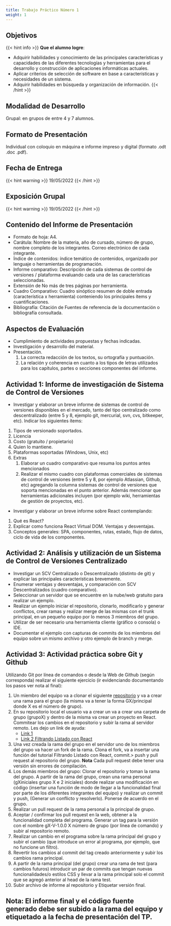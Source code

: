 ```yaml
---
title: Trabajo Práctico Número 1
weight: 1
---
```


## Objetivos

{{< hint info >}}
**Que el alumno logre**:

- Adquirir habilidades y conocimiento de las principales características y capacidades de las diferentes tecnologías y herramientas para el desarrollo y construcción de aplicaciones informáticas actuales.
- Aplicar criterios de selección de software en base a características y necesidades de un sistema.
- Adquirir habilidades en búsqueda y organización de información.
  {{< /hint >}}

## Modalidad de Desarrollo

Grupal: en grupos de entre 4 y 7 alumnos.

## Formato de Presentación

Individual con coloquio en máquina e informe impreso y digital (formato .odt .doc .pdf).

## Fecha de Entrega

{{< hint warning >}}
19/05/2022
{{< /hint >}}

## Exposición Grupal

{{< hint warning >}}
19/05/2022
{{< /hint >}}

## Contenido del Informe de Presentación

- Formato de hoja: A4.
- Carátula: Nombre de la materia, año de cursado, número de grupo, nombre completo de los integrantes. Correo electrónico de cada integrante.
- Índice de contenidos: índice temático de contenidos, organizado por lenguaje o herramientas de programación.
- Informe comparativo: Descripción de cada sistemas de control de versiones / plataforma evaluando cada una de las características seleccionadas.
- Extensión de No más de tres páginas por herramienta.
- Cuadro Comparativo: Cuadro sinóptico resumen de doble entrada (característica x herramienta) conteniendo los principales ítems y cuantificaciones.
- Bibliografía: Citación de Fuentes de referencia de la documentación o bibliografía consultada.

## Aspectos de Evaluación

- Cumplimiento de actividades propuestas y fechas indicadas.
- Investigación y desarrollo del material.
- Presentación.
  1. La correcta redacción de los textos, su ortografía y puntuación.
  2. La relación y coherencia en cuanto a los tipos de letras utilizados para los capítulos, partes o secciones componentes del informe.

## Actividad 1: Informe de investigación de Sistema de Control de Versiones

- Investigar y elaborar un breve informe de sistemas de control de versiones disponibles en el mercado, tanto del tipo centralizado como descentralizado (entre 5 y 8, ejemplo git, mercurial, svn, cvs, bitkeeper, etc). Indicar los siguientes ítems:

1. Tipos de versionado soportados.
2. Licencia
3. Costo (gratuito / propietario)
4. Quien lo mantiene.
5. Plataformas soportadas (Windows, Unix, etc)
6. Extras
   1. Elaborar un cuadro comparativo que resuma los puntos antes mencionados
   2. Realizar el mismo cuadro con plataformas comerciales de sistemas de control de versiones (entre 5 y 8, por ejemplo Atlassian, Github, etc) agregando la columna sistemas de control de versiones que soporta mencionadas en el punto anterior. Además mencionar que herramientas adicionales incluyen (por ejemplo wiki, herramientas de gestión de proyectos, etc).
- Investigar y elaborar un breve informe sobre React contemplando:
1. Qué es React?
2. Explicar como funciona React Virtual DOM. Ventajas y desventajas.
3. Conceptos generales: SPA, componentes, rutas, estado, flujo de datos, ciclo de vida de los componentes.

## Actividad 2: Análisis y utilización de un Sistema de Control de Versiones Centralizado

- Investigar un SCV Centralizado o Descentralizado (distinto de git) y explicar las principales características brevemente.
- Enumerar ventajas y desventajas, y comparación con SCV Descentralizados (cuadro comparativo).
- Seleccionar un servidor que se encuentre en la nube/web gratuito para realizar un ejemplo.
- Realizar un ejemplo iniciar el repositorio, clonarlo, modificarlo y generar conflictos, crear ramas y realizar merge de las mismas con el trunk principal, en un pequeño equipo por lo menos 3 miembros del grupo.
- Utilizar de ser necesario una herramienta cliente (gráfico o consola) o IDE.
- Documentar el ejemplo con capturas de commits de los miembros del equipo sobre un mismo archivo y otro ejemplo de branch y merge.

## Actividad 3: Actividad práctica sobre Git y Github

Utilizando Git por línea de comandos o desde la Web de Github (según corresponda) realizar el siguiente ejercicio (ir evidenciando documentando los pasos ver nota al final):

1. Un miembro del equipo va a clonar el siguiente [repositorio](https://github.com/FRRe-DS/2023-TP1.git) y va a crear una rama para el grupo (la misma va a tener la forma GX/principal donde X es el número de grupo).
2. En su repositorio local el usuario va a crear un va a crear una carpeta de grupo (grupoX) y dentro de la misma va crear un proyecto en React. Commitear los cambios en el repositorio y subir la rama al servidor remoto. Les dejo un link de ayuda:
   - [Link 1](https://create-react-app.dev/)
   - [Link 2 Filtrando Listado con React](https://react.dev/learn/thinking-in-react)
3. Una vez creada la rama del grupo en el servidor uno de los miembros del grupo va hacer un fork de la rama. Clona el fork, va a insertar una función del tutorial Filtrando Listado con React, commit.> push y pull request al repositorio del grupo. **Nota** Cada pull request debe tener una versión sin errores de compilación.
4. Los demás miembros del grupo: Clonar el repositorio y toman la rama del grupo. A partir de la rama del grupo, crean una rama personal (gXiniciales grupo X e 2 iniciales) donde realizar una modificación en código (insertar una función de modo de llegar a la funcionalidad final por parte de los diferentes integrantes del equipo) y realizar un commit y push, (Generar un conflicto y resolverlo). Ponerse de acuerdo en el grupo.
5. Realizar un pull request de la rama personal a la principal de grupo.
6. Aceptar / confirmar los pull request en la web, obtener a la funcionalidad completa del programa. Generar un tag para la versión con el nombre gX-V-1.0.0 X número de grupo (por línea de comando) y subir al repositorio remoto.
7. Realizar un cambio en el programa sobre la rama principal del grupo y subir el cambio (que introduce un error al programa, por ejemplo, que no funcione un filtro).
8. Revertir los cambios al commit del tag creado anteriormente y subir los cambios rama principal.
9. A partir de la rama principal (del grupo) crear una rama de test (para cambios futuros) introducir un par de commits que tengan nuevas funcionalidades/o estilos CSS y llevar a la rama principal solo el commit que se agregó anterior al head de la rama test. 
10. Subir archivo de informe al repositorio y Etiquetar versión final.

## Nota: El informe final y el código fuente generado debe ser subido a la rama del equipo y etiquetado a la fecha de presentación del TP. 
